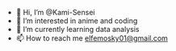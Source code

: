 - 👋 Hi, I’m @Kami-Sensei
- 👀 I’m interested in anime and coding
- 🌱 I’m currently learning data analysis
- 📫 How to reach me elfemosky01@gmail.com

<!---
Kami-Sensei/Kami-Sensei is a ✨ special ✨ repository because its `README.md` (this file) appears on your GitHub profile.
You can click the Preview link to take a look at your changes.
--->

